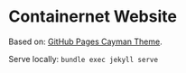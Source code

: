 # Containernet Website

Based on:  [GitHub Pages Cayman Theme](https://github.com/pages-themes/cayman).

Serve locally: `bundle exec jekyll serve`
